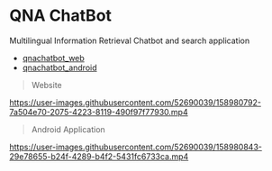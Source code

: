 # QNA ChatBot

Multilingual Information Retrieval Chatbot and search application

- [qnachatbot_web](https://github.com/praj9719/qnachatbot_web)
- [qnachatbot_android](https://github.com/praj9719/qnachatbot_android)

> Website

https://user-images.githubusercontent.com/52690039/158980792-7a504e70-2075-4223-8119-490f97f77930.mp4

> Android Application

https://user-images.githubusercontent.com/52690039/158980843-29e78655-b24f-4289-b4f2-5431fc6733ca.mp4
